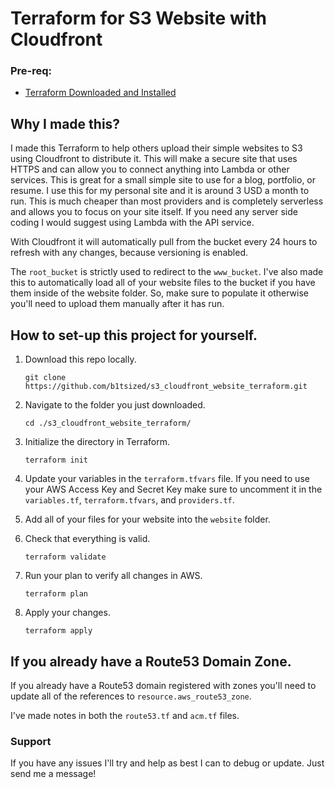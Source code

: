 # Terraform for S3 Website with Cloudfront

### Pre-req:

  * [Terraform Downloaded and Installed](https://www.terraform.io/downloads.html)

## Why I made this? 

I made this Terraform to help others upload their simple websites to S3 using Cloudfront to distribute it. This will make a secure site that uses HTTPS and can allow you to connect anything into Lambda or other services. This is great for a small simple site to use for a blog, portfolio, or resume. I use this for my personal site and it is around 3 USD a month to run. This is much cheaper than most providers and is completely serverless and allows you to focus on your site itself. If you need any server side coding I would suggest using Lambda with the API service.

With Cloudfront it will automatically pull from the bucket every 24 hours to refresh with any changes, because versioning is enabled.

The `root_bucket` is strictly used to redirect to the `www_bucket`. I've also made this to automatically load all of your website files to the bucket if you have them inside of the website folder. So, make sure to populate it otherwise you'll need to upload them manually after it has run.

## How to set-up this project for yourself.

1. Download this repo locally.

    `git clone https://github.com/b1tsized/s3_cloudfront_website_terraform.git`

2. Navigate to the folder you just downloaded.

    `cd ./s3_cloudfront_website_terraform/`

3. Initialize the directory in Terraform.

    `terraform init`

4. Update your variables in the `terraform.tfvars` file. If you need to use your AWS Access Key and Secret Key make sure to uncomment it in the `variables.tf`, `terraform.tfvars`, and `providers.tf`.

5. Add all of your files for your website into the `website` folder.

6. Check that everything is valid.

    `terraform validate`

7. Run your plan to verify all changes in AWS.

    `terraform plan`

8. Apply your changes.

    `terraform apply`

## If you already have a Route53 Domain Zone.

If you already have a Route53 domain registered with zones you'll need to update all of the references to `resource.aws_route53_zone`. 

I've made notes in both the `route53.tf` and `acm.tf` files.

### Support

If you have any issues I'll try and help as best I can to debug or update. Just send me a message!